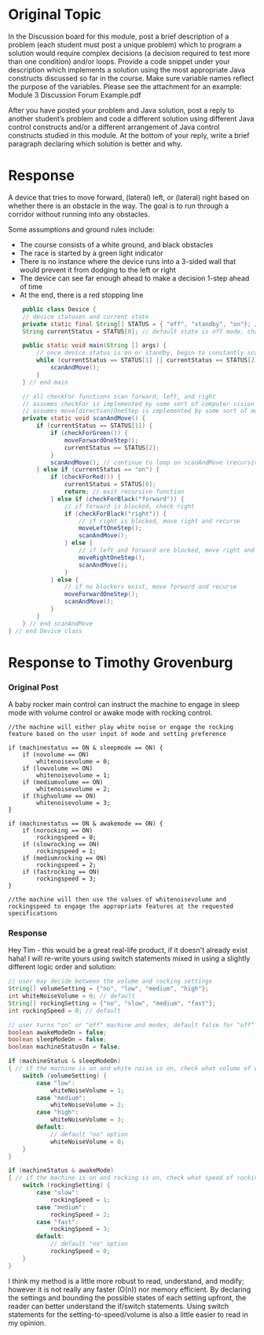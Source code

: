 # Original Topic

In the Discussion board for this module, post a brief description of a problem (each student must post a unique problem) which to program a solution would require complex decisions (a decision required to test more than one condition) and/or loops. Provide a code snippet under your description which implements a solution using the most appropriate Java constructs discussed so far in the course. Make sure variable names reflect the purpose of the variables. Please see the attachment for an example: Module 3 Discussion Forum Example.pdf

After you have posted your problem and Java solution, post a reply to another student’s problem and code a different solution using different Java control constructs and/or a different arrangement of Java control constructs studied in this module. At the bottom of your reply, write a brief paragraph declaring which solution is better and why.

# Response

A device that tries to move forward, (lateral) left, or (lateral) right based on whether there is an obstacle in the way. The goal is to run through a corridor without running into any obstacles.

Some assumptions and ground rules include:

- The course consists of a white ground, and black obstacles
- The race is started by a green light indicator
- There is no instance where the device runs into a 3-sided wall that would prevent it from dodging to the left or right
- The device can see far enough ahead to make a decision 1-step ahead of time
- At the end, there is a red stopping line

```java
    public class Device {
    // device statuses and current state
    private static final String[] STATUS = { "off", "standby", "on"}; // immutable
    String currentStatus = STATUS[0]; // default state is off mode, changed by user

    public static void main(String [] args) {
        // once device status is on or standby, begin to constantly scan and move
        while (currentStatus == STATUS[1] || currentStatus == STATUS[2]) {
            scanAndMove();
        }
    } // end main

    // all checkFor functions scan forward, left, and right
    // assumes checkFor is implemented by some sort of computer vision library, returns true or false
    // assumes move[direction]OneStep is implemented by some sort of motor library
    private static void scanAndMove() {
        if (currentStatus == STATUS[1]) {
            if (checkForGreen()) {
                moveForwardOneStep();
                currentStatus == STATUS[2];
            }
            scanAndMove(); // continue to loop on scanAndMove (recursive)
        } else if (currentStatus == "on") {
            if (checkForRed()) {
                currentStatus = STATUS[0];
                return; // exit recursive function
            } else if (checkForBlack("forward")) {
                // if forward is blocked, check right
                if (checkForBlack("right")) {
                    // if right is blocked, move right and recurse
                    moveLeftOneStep();
                    scanAndMove();
                } else {
                    // if left and forward are blocked, move right and recurse
                    moveRightOneStep();
                    scanAndMove();
                }
            } else {
                // if no blockers exist, move forward and recurse
                moveForwardOneStep();
                scanAndMove();
            }
        }
    } // end scanAndMove
} // end Device class
```

# Response to Timothy Grovenburg

### Original Post

A baby rocker main control can instruct the machine to engage in sleep mode with volume control or awake mode with rocking control.

```
//the machine will either play white noise or engage the rocking feature based on the user input of mode and setting preference

if (machinestatus == ON & sleepmode == ON) {
    if (novolume == ON)
        whitenoisevolume = 0;
    if (lowvolume == ON)
        whitenoisevolume = 1;
    if (mediumvolume == ON)
        whitenoisevolume = 2;
    if (highvolume == ON)
        whitenoisevolume = 3;
}

if (machinestatus == ON & awakemode == ON) {
    if (norocking == ON)
        rockingspeed = 0;
    if (slowrocking == ON)
        rockingspeed = 1;
    if (mediumrocking == ON)
        rockingspeed = 2;
    if (fastrocking == ON)
        rockingspeed = 3;
}

//the machine will then use the values of whitenoisevolume and rockingspeed to engage the appropriate features at the requested specifications
```

### Response

Hey Tim - this would be a great real-life product, if it doesn't already exist haha! I will re-write yours using switch statements mixed in using a slightly different logic order and solution:

```java
// user may decide between the volume and rocking settings
String[] volumeSetting = {"no", "low", "medium", "high"};
int whiteNoiseVolume = 0; // default
String[] rockingSetting = {"no", "slow", "medium", "fast"};
int rockingSpeed = 0; // default

// user turns "on" or "off" machine and modes, default false for "off"
boolean awakeModeOn = false;
boolean sleepModeOn = false;
boolean machineStatusOn = false;

if (machineStatus & sleepModeOn)
{ // if the machine is on and white noise is on, check what volume of white noise
    switch (volumeSetting) {
        case "low":
            whiteNoiseVolume = 1;
        case "medium":
            whiteNoiseVolume = 2;
        case "high":
            whiteNoiseVolume = 3;
        default:
            // default "no" option
            whiteNoiseVolume = 0;
    }
}

if (machineStatus & awakeMode)
{ // if the machine is on and rocking is on, check what speed of rocking
    switch (rockingSetting) {
        case "slow":
            rockingSpeed = 1;
        case "medium":
            rockingSpeed = 2;
        case "fast":
            rockingSpeed = 3;
        default:
            // default "no" option
            rockingSpeed = 0;
    }
}

```

I think my method is a little more robust to read, understand, and modify; however it is not really any faster (O(n)) nor memory efficient. By declaring the settings and bounding the possible states of each setting upfront, the reader can better understand the if/switch statements. Using switch statements for the setting-to-speed/volume is also a little easier to read in my opinion.
